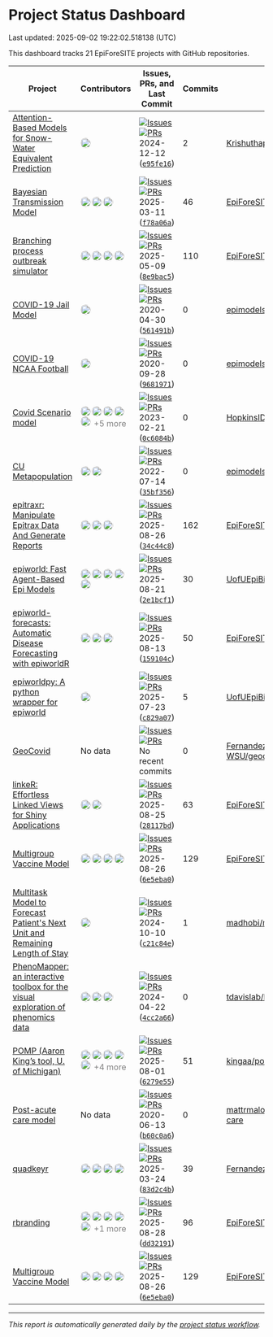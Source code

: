 # Project Status Dashboard

Last updated: 2025-09-02 19:22:02.518138 (UTC)

This dashboard tracks 21 EpiForeSITE projects with GitHub repositories.

| Project | Contributors | Issues, PRs, and Last Commit | Commits | Repository |
|---------|-------------|--------------------------|---------|------------|
| [Attention-Based Models for Snow-Water Equivalent Prediction](https://github.com/Krishuthapa/SWE-Attention) | <img src="https://avatars.githubusercontent.com/u/41799251?v=4" width="20" height="20" style="border-radius: 50%; margin-right: 2px;" alt="Contributor" /> | [![Issues](https://img.shields.io/github/issues/Krishuthapa/SWE-Attention)](https://github.com/Krishuthapa/SWE-Attention/issues)<br> [![PRs](https://img.shields.io/github/issues-pr/Krishuthapa/SWE-Attention)](https://github.com/Krishuthapa/SWE-Attention/pulls)<br> 2024-12-12 ([`e95fe16`](https://github.com/Krishuthapa/SWE-Attention/commits)) | 2 | [Krishuthapa/SWE-Attention](https://github.com/Krishuthapa/SWE-Attention) | |
| [Bayesian Transmission Model](https://github.com/EpiForeSITE/bayesian-transmission) | <img src="https://avatars.githubusercontent.com/u/521856?v=4" width="20" height="20" style="border-radius: 50%; margin-right: 2px;" alt="Contributor" /><img src="https://avatars.githubusercontent.com/u/893619?v=4" width="20" height="20" style="border-radius: 50%; margin-right: 2px;" alt="Contributor" /><img src="https://avatars.githubusercontent.com/u/45372570?v=4" width="20" height="20" style="border-radius: 50%; margin-right: 2px;" alt="Contributor" /> | [![Issues](https://img.shields.io/github/issues/EpiForeSITE/bayesian-transmission)](https://github.com/EpiForeSITE/bayesian-transmission/issues)<br> [![PRs](https://img.shields.io/github/issues-pr/EpiForeSITE/bayesian-transmission)](https://github.com/EpiForeSITE/bayesian-transmission/pulls)<br> 2025-03-11 ([`f78a06a`](https://github.com/EpiForeSITE/bayesian-transmission/commits)) | 46 | [EpiForeSITE/bayesian-transmission](https://github.com/EpiForeSITE/bayesian-transmission) | |
| [Branching process outbreak simulator](https://github.com/EpiForeSITE/branching_process/) | <img src="https://avatars.githubusercontent.com/u/16004052?v=4" width="20" height="20" style="border-radius: 50%; margin-right: 2px;" alt="Contributor" /><img src="https://avatars.githubusercontent.com/u/893619?v=4" width="20" height="20" style="border-radius: 50%; margin-right: 2px;" alt="Contributor" /><img src="https://avatars.githubusercontent.com/u/521856?v=4" width="20" height="20" style="border-radius: 50%; margin-right: 2px;" alt="Contributor" /><img src="https://avatars.githubusercontent.com/u/45372570?v=4" width="20" height="20" style="border-radius: 50%; margin-right: 2px;" alt="Contributor" /> | [![Issues](https://img.shields.io/github/issues/EpiForeSITE/branching_process)](https://github.com/EpiForeSITE/branching_process//issues)<br> [![PRs](https://img.shields.io/github/issues-pr/EpiForeSITE/branching_process)](https://github.com/EpiForeSITE/branching_process//pulls)<br> 2025-05-09 ([`8e9bac5`](https://github.com/EpiForeSITE/branching_process//commits)) | 110 | [EpiForeSITE/branching_process](https://github.com/EpiForeSITE/branching_process/) | |
| [COVID-19 Jail Model](https://github.com/epimodels/COVID19-Jails) | <img src="https://avatars.githubusercontent.com/u/1170899?v=4" width="20" height="20" style="border-radius: 50%; margin-right: 2px;" alt="Contributor" /> | [![Issues](https://img.shields.io/github/issues/epimodels/COVID19-Jails)](https://github.com/epimodels/COVID19-Jails/issues)<br> [![PRs](https://img.shields.io/github/issues-pr/epimodels/COVID19-Jails)](https://github.com/epimodels/COVID19-Jails/pulls)<br> 2020-04-30 ([`561491b`](https://github.com/epimodels/COVID19-Jails/commits)) | 0 | [epimodels/COVID19-Jails](https://github.com/epimodels/COVID19-Jails) | |
| [COVID-19 NCAA Football](https://github.com/epimodels/inperson_sports) | <img src="https://avatars.githubusercontent.com/u/1170899?v=4" width="20" height="20" style="border-radius: 50%; margin-right: 2px;" alt="Contributor" /> | [![Issues](https://img.shields.io/github/issues/epimodels/inperson_sports)](https://github.com/epimodels/inperson_sports/issues)<br> [![PRs](https://img.shields.io/github/issues-pr/epimodels/inperson_sports)](https://github.com/epimodels/inperson_sports/pulls)<br> 2020-09-28 ([`9681971`](https://github.com/epimodels/inperson_sports/commits)) | 0 | [epimodels/inperson_sports](https://github.com/epimodels/inperson_sports) | |
| [Covid Scenario model](https://github.com/HopkinsIDD/COVIDScenarioPipeline) | <img src="https://avatars.githubusercontent.com/u/20066235?v=4" width="20" height="20" style="border-radius: 50%; margin-right: 2px;" alt="Contributor" /><img src="https://avatars.githubusercontent.com/u/57634493?v=4" width="20" height="20" style="border-radius: 50%; margin-right: 2px;" alt="Contributor" /><img src="https://avatars.githubusercontent.com/u/7485811?v=4" width="20" height="20" style="border-radius: 50%; margin-right: 2px;" alt="Contributor" /><img src="https://avatars.githubusercontent.com/u/5208766?v=4" width="20" height="20" style="border-radius: 50%; margin-right: 2px;" alt="Contributor" /><img src="https://avatars.githubusercontent.com/u/3290697?v=4" width="20" height="20" style="border-radius: 50%; margin-right: 2px;" alt="Contributor" /> <span style="color: gray;">+5 more</span> | [![Issues](https://img.shields.io/github/issues/HopkinsIDD/COVIDScenarioPipeline)](https://github.com/HopkinsIDD/COVIDScenarioPipeline/issues)<br> [![PRs](https://img.shields.io/github/issues-pr/HopkinsIDD/COVIDScenarioPipeline)](https://github.com/HopkinsIDD/COVIDScenarioPipeline/pulls)<br> 2023-02-21 ([`0c6084b`](https://github.com/HopkinsIDD/COVIDScenarioPipeline/commits)) | 0 | [HopkinsIDD/COVIDScenarioPipeline](https://github.com/HopkinsIDD/COVIDScenarioPipeline) | |
| [CU Metapopulation](https://github.com/epimodels/Metapopulation_MRSA) | <img src="https://avatars.githubusercontent.com/u/36495692?v=4" width="20" height="20" style="border-radius: 50%; margin-right: 2px;" alt="Contributor" /><img src="https://avatars.githubusercontent.com/u/1170899?v=4" width="20" height="20" style="border-radius: 50%; margin-right: 2px;" alt="Contributor" /> | [![Issues](https://img.shields.io/github/issues/epimodels/Metapopulation_MRSA)](https://github.com/epimodels/Metapopulation_MRSA/issues)<br> [![PRs](https://img.shields.io/github/issues-pr/epimodels/Metapopulation_MRSA)](https://github.com/epimodels/Metapopulation_MRSA/pulls)<br> 2022-07-14 ([`35bf356`](https://github.com/epimodels/Metapopulation_MRSA/commits)) | 0 | [epimodels/Metapopulation_MRSA](https://github.com/epimodels/Metapopulation_MRSA) | |
| [epitraxr: Manipulate Epitrax Data And Generate Reports](https://github.com/EpiForeSITE/epitraxr) | <img src="https://avatars.githubusercontent.com/u/45372570?v=4" width="20" height="20" style="border-radius: 50%; margin-right: 2px;" alt="Contributor" /><img src="https://avatars.githubusercontent.com/in/1143301?v=4" width="20" height="20" style="border-radius: 50%; margin-right: 2px;" alt="Contributor" /><img src="https://avatars.githubusercontent.com/u/58234814?v=4" width="20" height="20" style="border-radius: 50%; margin-right: 2px;" alt="Contributor" /> | [![Issues](https://img.shields.io/github/issues/EpiForeSITE/epitraxr)](https://github.com/EpiForeSITE/epitraxr/issues)<br> [![PRs](https://img.shields.io/github/issues-pr/EpiForeSITE/epitraxr)](https://github.com/EpiForeSITE/epitraxr/pulls)<br> 2025-08-26 ([`34c44c8`](https://github.com/EpiForeSITE/epitraxr/commits)) | 162 | [EpiForeSITE/epitraxr](https://github.com/EpiForeSITE/epitraxr) | |
| [epiworld: Fast Agent-Based Epi Models](https://github.com/UofUEpiBio/epiworld) | <img src="https://avatars.githubusercontent.com/u/893619?v=4" width="20" height="20" style="border-radius: 50%; margin-right: 2px;" alt="Contributor" /><img src="https://avatars.githubusercontent.com/u/105825983?v=4" width="20" height="20" style="border-radius: 50%; margin-right: 2px;" alt="Contributor" /><img src="https://avatars.githubusercontent.com/u/45372570?v=4" width="20" height="20" style="border-radius: 50%; margin-right: 2px;" alt="Contributor" /><img src="https://avatars.githubusercontent.com/u/53623746?v=4" width="20" height="20" style="border-radius: 50%; margin-right: 2px;" alt="Contributor" /><img src="https://avatars.githubusercontent.com/in/1143301?v=4" width="20" height="20" style="border-radius: 50%; margin-right: 2px;" alt="Contributor" /> | [![Issues](https://img.shields.io/github/issues/UofUEpiBio/epiworld)](https://github.com/UofUEpiBio/epiworld/issues)<br> [![PRs](https://img.shields.io/github/issues-pr/UofUEpiBio/epiworld)](https://github.com/UofUEpiBio/epiworld/pulls)<br> 2025-08-21 ([`2e1bcf1`](https://github.com/UofUEpiBio/epiworld/commits)) | 30 | [UofUEpiBio/epiworld](https://github.com/UofUEpiBio/epiworld) | |
| [epiworld-forecasts: Automatic Disease Forecasting with epiworldR](https://github.com/EpiForeSITE/epiworld-forecasts) | <img src="https://avatars.githubusercontent.com/u/45372570?v=4" width="20" height="20" style="border-radius: 50%; margin-right: 2px;" alt="Contributor" /><img src="https://avatars.githubusercontent.com/in/68672?v=4" width="20" height="20" style="border-radius: 50%; margin-right: 2px;" alt="Contributor" /><img src="https://avatars.githubusercontent.com/u/893619?v=4" width="20" height="20" style="border-radius: 50%; margin-right: 2px;" alt="Contributor" /> | [![Issues](https://img.shields.io/github/issues/EpiForeSITE/epiworld-forecasts)](https://github.com/EpiForeSITE/epiworld-forecasts/issues)<br> [![PRs](https://img.shields.io/github/issues-pr/EpiForeSITE/epiworld-forecasts)](https://github.com/EpiForeSITE/epiworld-forecasts/pulls)<br> 2025-08-13 ([`159104c`](https://github.com/EpiForeSITE/epiworld-forecasts/commits)) | 50 | [EpiForeSITE/epiworld-forecasts](https://github.com/EpiForeSITE/epiworld-forecasts) | |
| [epiworldpy: A python wrapper for epiworld](https://github.com/UofUEpiBio/epiworldpy) | <img src="https://avatars.githubusercontent.com/u/53623746?v=4" width="20" height="20" style="border-radius: 50%; margin-right: 2px;" alt="Contributor" /> | [![Issues](https://img.shields.io/github/issues/UofUEpiBio/epiworldpy)](https://github.com/UofUEpiBio/epiworldpy/issues)<br> [![PRs](https://img.shields.io/github/issues-pr/UofUEpiBio/epiworldpy)](https://github.com/UofUEpiBio/epiworldpy/pulls)<br> 2025-07-23 ([`c829a07`](https://github.com/UofUEpiBio/epiworldpy/commits)) | 5 | [UofUEpiBio/epiworldpy](https://github.com/UofUEpiBio/epiworldpy) | |
| [GeoCovid](https://github.com/Fernandez-Lab-WSU/geocovid_app) | No data | [![Issues](https://img.shields.io/github/issues/Fernandez-Lab-WSU/geocovid_app)](https://github.com/Fernandez-Lab-WSU/geocovid_app/issues)<br> [![PRs](https://img.shields.io/github/issues-pr/Fernandez-Lab-WSU/geocovid_app)](https://github.com/Fernandez-Lab-WSU/geocovid_app/pulls)<br> No recent commits | 0 | [Fernandez-Lab-WSU/geocovid_app](https://github.com/Fernandez-Lab-WSU/geocovid_app) | |
| [linkeR: Effortless Linked Views for Shiny Applications](https://github.com/EpiForeSITE/linkeR/) | <img src="https://avatars.githubusercontent.com/u/35744963?v=4" width="20" height="20" style="border-radius: 50%; margin-right: 2px;" alt="Contributor" /><img src="https://avatars.githubusercontent.com/u/45372570?v=4" width="20" height="20" style="border-radius: 50%; margin-right: 2px;" alt="Contributor" /> | [![Issues](https://img.shields.io/github/issues/EpiForeSITE/linkeR)](https://github.com/EpiForeSITE/linkeR//issues)<br> [![PRs](https://img.shields.io/github/issues-pr/EpiForeSITE/linkeR)](https://github.com/EpiForeSITE/linkeR//pulls)<br> 2025-08-25 ([`28117bd`](https://github.com/EpiForeSITE/linkeR//commits)) | 63 | [EpiForeSITE/linkeR](https://github.com/EpiForeSITE/linkeR/) | |
| [Multigroup Vaccine Model](https://github.com/EpiForeSITE/multigroup-vaccine) | <img src="https://avatars.githubusercontent.com/u/11864373?v=4" width="20" height="20" style="border-radius: 50%; margin-right: 2px;" alt="Contributor" /><img src="https://avatars.githubusercontent.com/u/16004052?v=4" width="20" height="20" style="border-radius: 50%; margin-right: 2px;" alt="Contributor" /><img src="https://avatars.githubusercontent.com/u/893619?v=4" width="20" height="20" style="border-radius: 50%; margin-right: 2px;" alt="Contributor" /><img src="https://avatars.githubusercontent.com/u/45372570?v=4" width="20" height="20" style="border-radius: 50%; margin-right: 2px;" alt="Contributor" /> | [![Issues](https://img.shields.io/github/issues/EpiForeSITE/multigroup-vaccine)](https://github.com/EpiForeSITE/multigroup-vaccine/issues)<br> [![PRs](https://img.shields.io/github/issues-pr/EpiForeSITE/multigroup-vaccine)](https://github.com/EpiForeSITE/multigroup-vaccine/pulls)<br> 2025-08-26 ([`6e5eba0`](https://github.com/EpiForeSITE/multigroup-vaccine/commits)) | 129 | [EpiForeSITE/multigroup-vaccine](https://github.com/EpiForeSITE/multigroup-vaccine) | |
| [Multitask Model to Forecast Patient's Next Unit and Remaining Length of Stay](https://github.com/madhobi/multitask_unit_and_days) | <img src="https://avatars.githubusercontent.com/u/11972495?v=4" width="20" height="20" style="border-radius: 50%; margin-right: 2px;" alt="Contributor" /> | [![Issues](https://img.shields.io/github/issues/madhobi/multitask_unit_and_days)](https://github.com/madhobi/multitask_unit_and_days/issues)<br> [![PRs](https://img.shields.io/github/issues-pr/madhobi/multitask_unit_and_days)](https://github.com/madhobi/multitask_unit_and_days/pulls)<br> 2024-10-10 ([`c21c84e`](https://github.com/madhobi/multitask_unit_and_days/commits)) | 1 | [madhobi/multitask_unit_and_days](https://github.com/madhobi/multitask_unit_and_days) | |
| [PhenoMapper: an interactive toolbox for the visual exploration of phenomics data](https://github.com/tdavislab/PhenoMapper) | <img src="https://avatars.githubusercontent.com/u/22060069?v=4" width="20" height="20" style="border-radius: 50%; margin-right: 2px;" alt="Contributor" /><img src="https://avatars.githubusercontent.com/in/29110?v=4" width="20" height="20" style="border-radius: 50%; margin-right: 2px;" alt="Contributor" /><img src="https://avatars.githubusercontent.com/u/17505541?v=4" width="20" height="20" style="border-radius: 50%; margin-right: 2px;" alt="Contributor" /> | [![Issues](https://img.shields.io/github/issues/tdavislab/PhenoMapper)](https://github.com/tdavislab/PhenoMapper/issues)<br> [![PRs](https://img.shields.io/github/issues-pr/tdavislab/PhenoMapper)](https://github.com/tdavislab/PhenoMapper/pulls)<br> 2024-04-22 ([`4cc2a66`](https://github.com/tdavislab/PhenoMapper/commits)) | 0 | [tdavislab/PhenoMapper](https://github.com/tdavislab/PhenoMapper) | |
| [POMP (Aaron King’s tool, U. of Michigan)](https://github.com/kingaa/pomp) | <img src="https://avatars.githubusercontent.com/u/1863307?v=4" width="20" height="20" style="border-radius: 50%; margin-right: 2px;" alt="Contributor" /><img src="https://avatars.githubusercontent.com/u/217249?v=4" width="20" height="20" style="border-radius: 50%; margin-right: 2px;" alt="Contributor" /><img src="https://avatars.githubusercontent.com/u/875338?v=4" width="20" height="20" style="border-radius: 50%; margin-right: 2px;" alt="Contributor" /><img src="https://avatars.githubusercontent.com/u/70770493?v=4" width="20" height="20" style="border-radius: 50%; margin-right: 2px;" alt="Contributor" /><img src="https://avatars.githubusercontent.com/u/14112732?v=4" width="20" height="20" style="border-radius: 50%; margin-right: 2px;" alt="Contributor" /> <span style="color: gray;">+4 more</span> | [![Issues](https://img.shields.io/github/issues/kingaa/pomp)](https://github.com/kingaa/pomp/issues)<br> [![PRs](https://img.shields.io/github/issues-pr/kingaa/pomp)](https://github.com/kingaa/pomp/pulls)<br> 2025-08-01 ([`6279e55`](https://github.com/kingaa/pomp/commits)) | 51 | [kingaa/pomp](https://github.com/kingaa/pomp) | |
| [Post-acute care model](https://github.com/mattrmaloney/covid-post-acute-care) | No data | [![Issues](https://img.shields.io/github/issues/mattrmaloney/covid-post-acute-care)](https://github.com/mattrmaloney/covid-post-acute-care/issues)<br> [![PRs](https://img.shields.io/github/issues-pr/mattrmaloney/covid-post-acute-care)](https://github.com/mattrmaloney/covid-post-acute-care/pulls)<br> 2020-06-13 ([`b60c0a6`](https://github.com/mattrmaloney/covid-post-acute-care/commits)) | 0 | [mattrmaloney/covid-post-acute-care](https://github.com/mattrmaloney/covid-post-acute-care) | |
| [quadkeyr](https://github.com/Fernandez-Lab-WSU/quadkeyr) | <img src="https://avatars.githubusercontent.com/u/29610858?v=4" width="20" height="20" style="border-radius: 50%; margin-right: 2px;" alt="Contributor" /><img src="https://avatars.githubusercontent.com/u/45372570?v=4" width="20" height="20" style="border-radius: 50%; margin-right: 2px;" alt="Contributor" /><img src="https://avatars.githubusercontent.com/u/21175639?v=4" width="20" height="20" style="border-radius: 50%; margin-right: 2px;" alt="Contributor" /><img src="https://avatars.githubusercontent.com/u/33395215?v=4" width="20" height="20" style="border-radius: 50%; margin-right: 2px;" alt="Contributor" /> | [![Issues](https://img.shields.io/github/issues/Fernandez-Lab-WSU/quadkeyr)](https://github.com/Fernandez-Lab-WSU/quadkeyr/issues)<br> [![PRs](https://img.shields.io/github/issues-pr/Fernandez-Lab-WSU/quadkeyr)](https://github.com/Fernandez-Lab-WSU/quadkeyr/pulls)<br> 2025-03-24 ([`83d2c4b`](https://github.com/Fernandez-Lab-WSU/quadkeyr/commits)) | 39 | [Fernandez-Lab-WSU/quadkeyr](https://github.com/Fernandez-Lab-WSU/quadkeyr) | |
| [rbranding](https://github.com/EpiForeSITE/branding-package) | <img src="https://avatars.githubusercontent.com/u/11864373?v=4" width="20" height="20" style="border-radius: 50%; margin-right: 2px;" alt="Contributor" /><img src="https://avatars.githubusercontent.com/u/35744963?v=4" width="20" height="20" style="border-radius: 50%; margin-right: 2px;" alt="Contributor" /><img src="https://avatars.githubusercontent.com/in/1143301?v=4" width="20" height="20" style="border-radius: 50%; margin-right: 2px;" alt="Contributor" /><img src="https://avatars.githubusercontent.com/u/45372570?v=4" width="20" height="20" style="border-radius: 50%; margin-right: 2px;" alt="Contributor" /><img src="https://avatars.githubusercontent.com/u/893619?v=4" width="20" height="20" style="border-radius: 50%; margin-right: 2px;" alt="Contributor" /> <span style="color: gray;">+1 more</span> | [![Issues](https://img.shields.io/github/issues/EpiForeSITE/branding-package)](https://github.com/EpiForeSITE/branding-package/issues)<br> [![PRs](https://img.shields.io/github/issues-pr/EpiForeSITE/branding-package)](https://github.com/EpiForeSITE/branding-package/pulls)<br> 2025-08-28 ([`dd32191`](https://github.com/EpiForeSITE/branding-package/commits)) | 96 | [EpiForeSITE/branding-package](https://github.com/EpiForeSITE/branding-package) | |
| [Multigroup Vaccine Model](https://github.com/EpiForeSITE/vaccine-equity-model) | <img src="https://avatars.githubusercontent.com/u/11864373?v=4" width="20" height="20" style="border-radius: 50%; margin-right: 2px;" alt="Contributor" /><img src="https://avatars.githubusercontent.com/u/16004052?v=4" width="20" height="20" style="border-radius: 50%; margin-right: 2px;" alt="Contributor" /><img src="https://avatars.githubusercontent.com/u/893619?v=4" width="20" height="20" style="border-radius: 50%; margin-right: 2px;" alt="Contributor" /><img src="https://avatars.githubusercontent.com/u/45372570?v=4" width="20" height="20" style="border-radius: 50%; margin-right: 2px;" alt="Contributor" /> | [![Issues](https://img.shields.io/github/issues/EpiForeSITE/vaccine-equity-model)](https://github.com/EpiForeSITE/vaccine-equity-model/issues)<br> [![PRs](https://img.shields.io/github/issues-pr/EpiForeSITE/vaccine-equity-model)](https://github.com/EpiForeSITE/vaccine-equity-model/pulls)<br> 2025-08-26 ([`6e5eba0`](https://github.com/EpiForeSITE/vaccine-equity-model/commits)) | 129 | [EpiForeSITE/vaccine-equity-model](https://github.com/EpiForeSITE/vaccine-equity-model) | |

---

*This report is automatically generated daily by the [project status workflow](https://github.com/EpiForeSITE/software/actions).*

